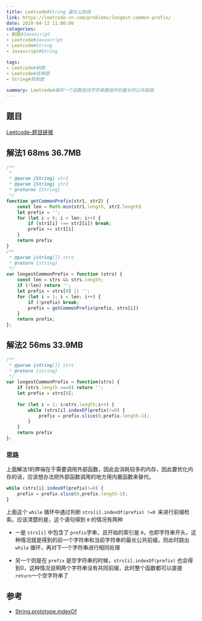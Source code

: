```yaml
---
title: Leetcode#String 最长公前缀
link: https://leetcode-cn.com/problems/longest-common-prefix/
date: 2020-04-12 11:00:00
catagories: 
- 刷题#Javascript 
- Leetcode#Javascript 
- Leetcode#String
- Javascript#String

tags: 
- Leetcode#刷题 
- Leetcode#简单题
- String#简单题
  
summary: Leetcode#编写一个函数查找字符串数组中的最长的公共前缀
---
```


## 题目

[Leetcode-题目链接](https://leetcode-cn.com/problems/longest-common-prefix/)

## 解法1 68ms 36.7MB

```js
/**
 * 
 * @param {String} str1 
 * @param {String} str2 
 * @returns {String}
 */
function getCommonPrefix(str1, str2) {
    const len = Math.min(str1.length, str2.length)
    let prefix = '';
    for (let i = 0; i < len; i++) {
        if (str1[i] !== str2[i]) break;
        prefix += str1[i]
    }
    return prefix
}
/**
 * @param {string[]} strs
 * @return {string}
 */
var longestCommonPrefix = function (strs) {
    const len = strs && strs.length;
    if (!len) return '';
    let prefix = strs[0] || '';
    for (let i = 1; i < len; i++) {
        if (!prefix) break;
        prefix = getCommonPrefix(prefix, strs[i])
    }
    return prefix;
};

```

## 解法2 56ms 33.9MB

```js
/**
 * @param {string[]} strs
 * @return {string}
 */
var longestCommonPrefix = function(strs) {
    if (strs.length ===0) return '';
    let prefix = strs[0];
    
    for (let i = 1; i<strs.length;i++) {
        while (strs[i].indexOf(prefix)!=0) {
            prefix = prefix.slice(0,prefix.length-1);
        }
    }
    return prefix
};
```

### 思路

上面解法1的弊端在于需要调用外部函数，因此会消耗较多的内存，因此要优化内存的话，应该想办法把外部函数调用的地方用内置函数来替代。

```js
while (strs[i].indexOf(prefix)!=0) {
    prefix = prefix.slice(0,prefix.length-1);
}
```
上面这个 `while` 循环中通过判断 `strs[i].indexOf(prefix) !=0 `来进行前缀检索。应该清楚的是，这个语句得到 `0` 的情况有两种

- 一是 `strs[i]` 中包含了 `prefix`字串，且开始的索引是 `0`，也即字符串开头，这种情况就是得到的前一个字符串和当前字符串的最长公共前缀，则此时跳出 `while` 循环，再对下一个字符串进行相同处理


- 另一个则是在 `prefix` 是空字符串的时候，`strs[i].indexOf(prefix)` 也会得到0，这种情况说明两个字符串没有共同前缀，此时整个函数都可以直接 `return`一个空字符串了


## 参考

- [String.prototype.indexOf](https://developer.mozilla.org/en-US/docs/Web/JavaScript/Reference/Global_Objects/String/indexOf)